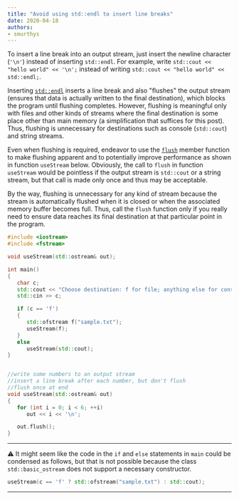 ```yaml
---
title: "Avoid using std::endl to insert line breaks"
date: 2020-04-18
authors:
- smurthys
---
```


To insert a line break into an output stream, just insert the newline character (`'\n'`) instead of inserting `std::endl`. For example, write `std::cout << "hello world" << '\n';` instead of writing `std::cout << "hello world" << std::endl;`.
<!--more-->

Inserting [`std::endl`](https://en.cppreference.com/w/cpp/io/manip/endl) inserts a line break and also "flushes" the output stream
(ensures that data is actually written to the final destination\), which blocks the program until flushing completes. However, flushing
is meaningful only with files and other kinds of streams where the final destination is some place other than main memory (a 
simplification that suffices for this post). Thus, flushing is unnecessary for destinations such as console (`std::cout`) and string 
streams. 

Even when flushing is required, endeavor to use the [`flush`](https://en.cppreference.com/w/cpp/io/basic_ostream/flush) member function
to make flushing apparent and to potentially improve performance as shown in function `useStream` below. Obviously, the call to `flush`
in function `useStream` would be pointless if the output stream is `std::cout` or a string stream, but that call is made only once and
thus may be acceptable. 

By the way, flushing is unnecessary for any kind of stream because the stream is automatically flushed when it is closed or when the
associated memory buffer becomes full. Thus, call the `flush` function only if you really need to ensure data reaches its final 
destination at that particular point in the program.

```cpp
#include <iostream>
#include <fstream>

void useStream(std::ostream& out);

int main()
{
   char c;
   std::cout << "Choose destination: f for file; anything else for console: ";
   std::cin >> c;

   if (c == 'f')
   {
      std::ofstream f("sample.txt");
      useStream(f);
   }
   else
      useStream(std::cout);
}


//write some numbers to an output stream
//insert a line break after each number, but don't flush
//flush once at end
void useStream(std::ostream& out)
{
   for (int i = 0; i < 6; ++i)
      out << i << '\n';

   out.flush();
}
```
---
⚠️ It might seem like the code in the `if` and `else` statements in `main` could be condensed as follows, but that is not possible
because the class `std::basic_ostream` does not support a necessary constructor.

```cpp
useStream(c == 'f' ? std::ofstream("sample.txt") : std::cout);
```
---
